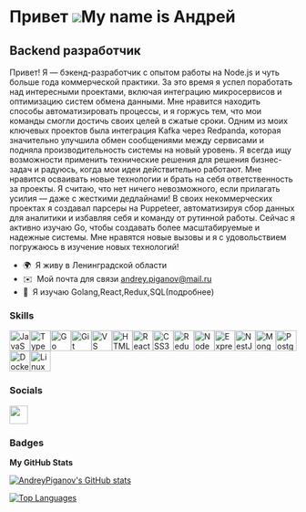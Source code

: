 Привет ![](https://user-images.githubusercontent.com/18350557/176309783-0785949b-9127-417c-8b55-ab5a4333674e.gif)My name is Андрей
==============================================================================================================================

Backend разработчик
-------------------

Привет! Я — бэкенд-разработчик с опытом работы на Node.js и чуть больше года коммерческой практики. За это время я успел поработать над интересными проектами, включая интеграцию микросервисов и оптимизацию систем обмена данными. Мне нравится находить способы автоматизировать процессы, и я горжусь тем, что мои команды смогли достичь своих целей в сжатые сроки. Одним из моих ключевых проектов была интеграция Kafka через Redpanda, которая значительно улучшила обмен сообщениями между сервисами и подняла производительность системы на новый уровень. Я всегда ищу возможности применить технические решения для решения бизнес-задач и радуюсь, когда мои идеи действительно работают. Мне нравится осваивать новые технологии и брать на себя ответственность за проекты. Я считаю, что нет ничего невозможного, если прилагать усилия — даже с жесткими дедлайнами! В своих некоммерческих проектах я создавал парсеры на Puppeteer, автоматизируя сбор данных для аналитики и избавляя себя и команду от рутинной работы. Сейчас я активно изучаю Go, чтобы создавать более масштабируемые и надежные системы. Мне нравятся новые вызовы и я с удовольствием погружаюсь в изучение новых технологий!

* 🌍  Я живу в Ленинградской области
* ✉️  Мой почта для связи [andrey.piganov@mail.ru](mailto:andrey.piganov@mail.ru)
* 🧠  Я изучаю Golang,React,Redux,SQL(подробнее)

### Skills


<p align="left">
<a href="https://developer.mozilla.org/en-US/docs/Web/JavaScript" target="_blank" rel="noreferrer"><img src="https://raw.githubusercontent.com/danielcranney/readme-generator/main/public/icons/skills/javascript-colored.svg" width="36" height="36" alt="JavaScript" /></a><a href="https://www.typescriptlang.org/" target="_blank" rel="noreferrer"><img src="https://raw.githubusercontent.com/danielcranney/readme-generator/main/public/icons/skills/typescript-colored.svg" width="36" height="36" alt="TypeScript" /></a><a href="https://go.dev/doc/" target="_blank" rel="noreferrer"><img src="https://raw.githubusercontent.com/danielcranney/readme-generator/main/public/icons/skills/go-colored.svg" width="36" height="36" alt="Go" /></a><a href="https://git-scm.com/" target="_blank" rel="noreferrer"><img src="https://raw.githubusercontent.com/danielcranney/readme-generator/main/public/icons/skills/git-colored.svg" width="36" height="36" alt="Git" /></a><a href="https://code.visualstudio.com/" target="_blank" rel="noreferrer"><img src="https://raw.githubusercontent.com/danielcranney/readme-generator/main/public/icons/skills/visualstudiocode.svg" width="36" height="36" alt="VS Code" /></a><a href="https://developer.mozilla.org/en-US/docs/Glossary/HTML5" target="_blank" rel="noreferrer"><img src="https://raw.githubusercontent.com/danielcranney/readme-generator/main/public/icons/skills/html5-colored.svg" width="36" height="36" alt="HTML5" /></a><a href="https://reactjs.org/" target="_blank" rel="noreferrer"><img src="https://raw.githubusercontent.com/danielcranney/readme-generator/main/public/icons/skills/react-colored.svg" width="36" height="36" alt="React" /></a><a href="https://www.w3.org/TR/CSS/#css" target="_blank" rel="noreferrer"><img src="https://raw.githubusercontent.com/danielcranney/readme-generator/main/public/icons/skills/css3-colored.svg" width="36" height="36" alt="CSS3" /></a><a href="https://redux.js.org/" target="_blank" rel="noreferrer"><img src="https://raw.githubusercontent.com/danielcranney/readme-generator/main/public/icons/skills/redux-colored.svg" width="36" height="36" alt="Redux" /></a><a href="https://nodejs.org/en/" target="_blank" rel="noreferrer"><img src="https://raw.githubusercontent.com/danielcranney/readme-generator/main/public/icons/skills/nodejs-colored.svg" width="36" height="36" alt="NodeJS" /></a><a href="https://expressjs.com/" target="_blank" rel="noreferrer"><img src="https://raw.githubusercontent.com/danielcranney/readme-generator/main/public/icons/skills/express-colored.svg" width="36" height="36" alt="Express" /></a><a href="https://docs.nestjs.com/" target="_blank" rel="noreferrer"><img src="https://raw.githubusercontent.com/danielcranney/readme-generator/main/public/icons/skills/nestjs-colored.svg" width="36" height="36" alt="NestJS" /></a><a href="https://www.mongodb.com/" target="_blank" rel="noreferrer"><img src="https://raw.githubusercontent.com/danielcranney/readme-generator/main/public/icons/skills/mongodb-colored.svg" width="36" height="36" alt="MongoDB" /></a><a href="https://www.postgresql.org/" target="_blank" rel="noreferrer"><img src="https://raw.githubusercontent.com/danielcranney/readme-generator/main/public/icons/skills/postgresql-colored.svg" width="36" height="36" alt="PostgreSQL" /></a><a href="https://www.docker.com/" target="_blank" rel="noreferrer"><img src="https://raw.githubusercontent.com/danielcranney/readme-generator/main/public/icons/skills/docker-colored.svg" width="36" height="36" alt="Docker" /></a><a href="https://www.linux.org" target="_blank" rel="noreferrer"><img src="https://raw.githubusercontent.com/danielcranney/readme-generator/main/public/icons/skills/linux-colored.svg" width="36" height="36" alt="Linux" /></a>
</p>


### Socials

<p align="left"> <a href="https://www.github.com/AndreyPiganov" target="_blank" rel="noreferrer"> <picture> <source media="(prefers-color-scheme: dark)" srcset="https://raw.githubusercontent.com/danielcranney/readme-generator/main/public/icons/socials/github-dark.svg" /> <source media="(prefers-color-scheme: light)" srcset="https://raw.githubusercontent.com/danielcranney/readme-generator/main/public/icons/socials/github.svg" /> <img src="https://raw.githubusercontent.com/danielcranney/readme-generator/main/public/icons/socials/github.svg" width="32" height="32" /> </picture> </a></p>

### Badges

<b>My GitHub Stats</b>

<a href="http://www.github.com/AndreyPiganov"><img src="https://github-readme-stats.vercel.app/api?username=AndreyPiganov&show_icons=true&hide=&count_private=true&title_color=3382ed&text_color=ffffff&icon_color=0891b2&bg_color=312e81&hide_border=true&show_icons=true" alt="AndreyPiganov's GitHub stats" /></a>

<a href="https://github.com/AndreyPiganov" align="left"><img src="https://github-readme-stats.vercel.app/api/top-langs/?username=AndreyPiganov&langs_count=10&title_color=3382ed&text_color=ffffff&icon_color=0891b2&bg_color=312e81&hide_border=true&locale=en&custom_title=Top%20%Languages" alt="Top Languages" /></a>
